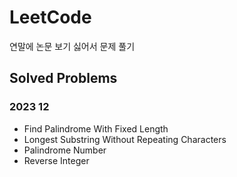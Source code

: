 # LeetCode

연말에 논문 보기 싫어서 문제 풀기

## Solved Problems

### 2023 12
- Find Palindrome With Fixed Length
- Longest Substring Without Repeating Characters
- Palindrome Number
- Reverse Integer
